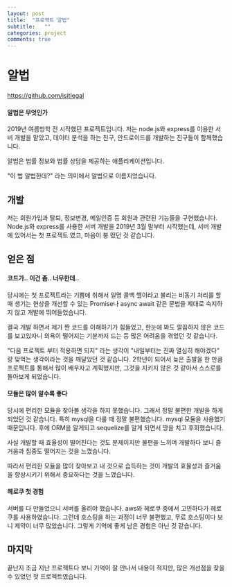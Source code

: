 ```yaml
---
layout: post
title:  "프로젝트 알법"
subtitle:   ""
categories: project
comments: true
---
```

# 알법

https://github.com/isitlegal

#### 알법은 무엇인가

 2019년 여름방학 전 시작했던 프로젝트입니다. 저는 node.js와 express를 이용한 서버 개발을 맡았고, 데이터 분석을 하는 친구, 안드로이드를 개발하는 친구들이 함께했습니다.

알법은 법률 정보와 법률 상담을 제공하는 애플리케이션입니다.

"이 법 알법한데?" 라는 의미에서 알법으로 이름지었습니다.



## 개발

저는 회원가입과 탈퇴, 정보변경, 메일인증 등 회원과 관련된 기능들을 구현했습니다. Node.js와 express를 사용한 서버 개발을 2019년 3월 말부터 시작했는데, 서버 개발에 있어서는 첫 프로젝트 였고, 마음이 붕 떴던 것 같습니다.



## 얻은 점

#### 코드가.. 이건 좀.. 너무한데..

당시에는 첫 프로젝트라는 기쁨에 취해서 일명 콜백 헬이라고 불리는 비동기 처리를 할 때 생기는 현상을 개선할 수 있는 Promise나 async await 같은 문법을 제대로 숙지하지 않고 개발에 뛰어들었습니다.

결국 개발 하면서 제가 짠 코드를 이해하기가 힘들었고, 한눈에 봐도 깔끔하지 않은 코드를 보고있자니 의욕이 떨어지는 기분까지 드는 등 많은 어려움을 겪었던 것 같습니다.

"다음 프로젝트 부터 적용하면 되지" 라는 생각이 "내일부터는 진짜 열심히 해야겠다" 랑 맞먹는 생각이라는 것을 깨달았던 것 같습니다. 2학년이 되어서 늦은 출발을 한 만큼 프로젝트를 통해서 많이 배우자고 계획했지만, 그것을 지키지 않은 것 같아서 스스로를 돌아보게 되었습니다.

#### 모듈은 많이 알수록 좋다

당시에 편리한 모듈을 찾아볼 생각을 하지 못했습니다. 그래서 정말 불편한 개발을 하게 되었던 것 같습니다. 특히 mysql을 다룰 때 정말 불편했습니다. mysql 모듈을 사용했기 때문입니다. 후에 ORM을 알게되고 sequelize를 알게 되면서 땅을 치고 후회했습니다.

사실 개발할 때 효율성이 떨어진다는 것도 문제이지만 불편을 느끼며 개발하다 보니 즐거움과 집중도 떨어지는 것을 느꼈습니다.

따라서 편리한 모듈을 많이 찾아보고 내 것으로 습득하는 것이 개발의 효율성과 즐거움을 향상시키기 위해서 중요하다는 것을 느꼈습니다.

#### 헤로쿠 첫 경험

서버를 다 만들었으니 서버를 올려야 했습니다. aws와 헤로쿠 중에서 고민하다가 헤로쿠를 사용하였습니다. 그런데 호스팅을 하는 과정이 너무 불편했고, 무료 호스팅이다 보니 제약이 너무 많았습니다. 그렇게 기억에 좋게 남은 경험은 아닌 것 같습니다.

## 마지막

끝난지 조금 지난 프로젝트다 보니 기억이 잘 안나서 내용이 적지만, 많은 개선점을 찾을 수 있었던 첫 프로젝트였습니다.